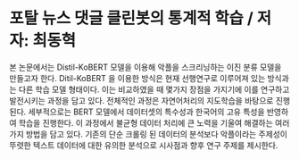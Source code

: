# 포탈 뉴스 댓글 클린봇의 통계적 학습 / 저자: 최동혁

본 논문에서는 Distil-KoBERT 모델을 이용해 악플을 스크리닝하는 이진 분류 모델을 만들고자 한다. 
Ditil-KoBERT 을 이용한 방식은 현재 선행연구로 이루어져 있는 방식과는 다른 학습 모델 형태이다. 
이는 비교하였을 때 몇가지 장점을 가지기에 이를 연구하고 발전시키는 과정을 담고 있다. 전체적인 과정은 자연어처리의 지도학습을 바탕으로 진행된다. 
세부적으로는 BERT 모델에서 데이터셋의 특수성과 한국어의 고유 특성을 반영하여 학습을 진행한다. 
이 과정에서 불균형 데이터 처리에 큰 노력을 기울여 해결하는 여러가지 방법을 담고 있다. 
기존의 단순 크롤링 된 데이터의 분석보다 악플이라는 주제성이 뚜렷한 텍스트 데이터에 대한 유의한 분석으로 시사점과 향후 연구 주제를 제시한다.

